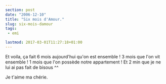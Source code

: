 ```yaml
---
section: post
date: "2006-12-10"
title: "Six mois d'Amour."
slug: six-mois-damour
tags:
 - emi

lastmod: 2017-03-01T11:27:18+01:00
---
```


Et voila, ça fait 6 mois aujourd'hui qu'on est ensemble ! 3 mois que l'on vit ensemble ! 1 mois que l'on possède notre appartement ! Et 2 min que je ne lui ai pas fait de bisous ^^

Je t'aime ma chérie.
